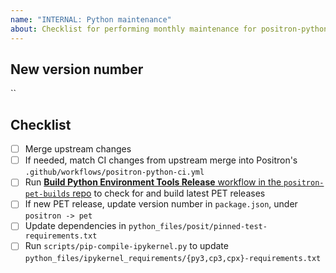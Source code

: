 ```yaml
---
name: "INTERNAL: Python maintenance"
about: Checklist for performing monthly maintenance for positron-python
---
```


## New version number

``

## Checklist

- [ ] Merge upstream changes
- [ ] If needed, match CI changes from upstream merge into Positron's `.github/workflows/positron-python-ci.yml`
- [ ] Run [**Build Python Environment Tools Release** workflow in the `positron-pet-builds` repo](https://github.com/posit-dev/positron-pet-builds/actions/workflows/release.yml) to check for and build latest PET releases
- [ ] If new PET release, update version number in `package.json`, under `positron -> pet`
- [ ] Update dependencies in `python_files/posit/pinned-test-requirements.txt`
- [ ] Run `scripts/pip-compile-ipykernel.py` to update `python_files/ipykernel_requirements/{py3,cp3,cpx}-requirements.txt`
